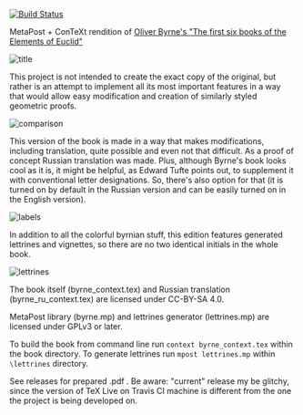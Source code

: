 [![Build Status](https://app.travis-ci.com/jemmybutton/byrne-euclid.svg?branch=master)](https://app.travis-ci.com/jemmybutton/byrne-euclid)

MetaPost + ConTeXt rendition of [Oliver Byrne's "The first six books of the
Elements of
Euclid"](https://en.wikipedia.org/wiki/Oliver_Byrne_(mathematician)#Byrne.27s_Euclid)

![title](https://user-images.githubusercontent.com/7447349/41129584-737480dc-6abb-11e8-8f73-7b9a9afcb38a.png)

This project is not intended to create the exact copy of the original, but
rather is an attempt to implement all its most important features in a way that
would allow easy modification and creation of similarly styled geometric proofs.

![comparison](https://user-images.githubusercontent.com/7447349/52147564-2c240580-2678-11e9-9803-01a2b7c970da.png)

This version of the book is made in a way that makes modifications, including
translation, quite possible and even not that difficult. As a proof of concept
Russian translation was made. Plus, although Byrne's book looks cool as it is,
it might be helpful, as Edward Tufte points out, to supplement it with
conventional letter designations. So, there's also option for that (it is turned
on by default in the Russian version and can be easily turned on in the English
version).

![labels](https://user-images.githubusercontent.com/7447349/52147400-a30cce80-2677-11e9-9a2a-3b7f88419c90.png)

In addition to all the colorful byrnian stuff, this edition features generated
lettrines and vignettes, so there are no two identical initials in the whole
book.

![lettrines](https://user-images.githubusercontent.com/7447349/52147399-a2743800-2677-11e9-83a1-d25620253263.png)

The book itself (byrne_context.tex) and Russian translation
(byrne_ru_context.tex) are licensed under CC-BY-SA 4.0.

MetaPost library (byrne.mp) and lettrines generator (lettrines.mp) are licensed
under GPLv3 or later.

To build the book from command line run `context byrne_context.tex` within the
book directory. To generate lettrines run `mpost lettrines.mp` within
`\lettrines` directory.

See releases for prepared .pdf . Be aware: "current" release my be glitchy,
since the version of TeX Live on Travis CI machine is different from the one
the project is being developed on.
